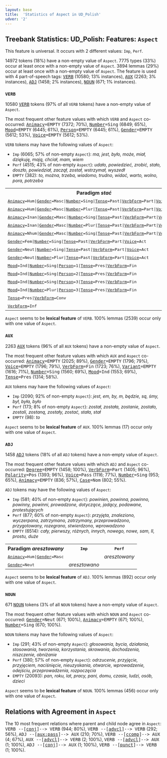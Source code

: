 ```yaml
---
layout: base
title:  'Statistics of Aspect in UD_Polish'
udver: '2'
---
```


## Treebank Statistics: UD_Polish: Features: `Aspect`

This feature is universal.
It occurs with 2 different values: `Imp`, `Perf`.

14972 tokens (18%) have a non-empty value of `Aspect`.
7775 types (33%) occur at least once with a non-empty value of `Aspect`.
3894 lemmas (29%) occur at least once with a non-empty value of `Aspect`.
The feature is used with 4 part-of-speech tags: <tt><a href="pl-pos-VERB.html">VERB</a></tt> (10580; 13% instances), <tt><a href="pl-pos-AUX.html">AUX</a></tt> (2263; 3% instances), <tt><a href="pl-pos-ADJ.html">ADJ</a></tt> (1458; 2% instances), <tt><a href="pl-pos-NOUN.html">NOUN</a></tt> (671; 1% instances).

### `VERB`

10580 <tt><a href="pl-pos-VERB.html">VERB</a></tt> tokens (97% of all `VERB` tokens) have a non-empty value of `Aspect`.

The most frequent other feature values with which `VERB` and `Aspect` co-occurred: <tt><a href="pl-feat-Animacy.html">Animacy</a></tt><tt>=EMPTY</tt> (7372; 70%), <tt><a href="pl-feat-Number.html">Number</a></tt><tt>=Sing</tt> (6849; 65%), <tt><a href="pl-feat-Mood.html">Mood</a></tt><tt>=EMPTY</tt> (6445; 61%), <tt><a href="pl-feat-Person.html">Person</a></tt><tt>=EMPTY</tt> (6445; 61%), <tt><a href="pl-feat-Gender.html">Gender</a></tt><tt>=EMPTY</tt> (5612; 53%), <tt><a href="pl-feat-Voice.html">Voice</a></tt><tt>=EMPTY</tt> (5612; 53%).

`VERB` tokens may have the following values of `Aspect`:

* `Imp` (6065; 57% of non-empty `Aspect`): <em>ma, jest, było, może, miał, dziękuję, mają, chciał, mam, wiem</em>
* `Perf` (4515; 43% of non-empty `Aspect`): <em>udało, powiedzieć, zrobić, stało, doszło, powiedział, zaczął, został, wstrzymał, wyszedł</em>
* `EMPTY` (382): <em>to, można, trzeba, wiadomo, trudno, widać, warto, wolno, pora, potrzeba</em>

<table>
  <tr><th>Paradigm <i>stać</i></th><th><tt>Imp</tt></th><th><tt>Perf</tt></th></tr>
  <tr><td><tt><tt><a href="pl-feat-Animacy.html">Animacy</a></tt><tt>=Hum</tt>|<tt><a href="pl-feat-Gender.html">Gender</a></tt><tt>=Masc</tt>|<tt><a href="pl-feat-Number.html">Number</a></tt><tt>=Sing</tt>|<tt><a href="pl-feat-Tense.html">Tense</a></tt><tt>=Past</tt>|<tt><a href="pl-feat-VerbForm.html">VerbForm</a></tt><tt>=Part</tt>|<tt><a href="pl-feat-Voice.html">Voice</a></tt><tt>=Act</tt></tt></td><td><em>stał</em></td><td></td></tr>
  <tr><td><tt><tt><a href="pl-feat-Animacy.html">Animacy</a></tt><tt>=Hum</tt>|<tt><a href="pl-feat-Gender.html">Gender</a></tt><tt>=Masc</tt>|<tt><a href="pl-feat-Number.html">Number</a></tt><tt>=Plur</tt>|<tt><a href="pl-feat-Tense.html">Tense</a></tt><tt>=Past</tt>|<tt><a href="pl-feat-VerbForm.html">VerbForm</a></tt><tt>=Part</tt>|<tt><a href="pl-feat-Voice.html">Voice</a></tt><tt>=Act</tt></tt></td><td><em>stali</em></td><td></td></tr>
  <tr><td><tt><tt><a href="pl-feat-Animacy.html">Animacy</a></tt><tt>=Inan</tt>|<tt><a href="pl-feat-Gender.html">Gender</a></tt><tt>=Masc</tt>|<tt><a href="pl-feat-Number.html">Number</a></tt><tt>=Sing</tt>|<tt><a href="pl-feat-Tense.html">Tense</a></tt><tt>=Past</tt>|<tt><a href="pl-feat-VerbForm.html">VerbForm</a></tt><tt>=Part</tt>|<tt><a href="pl-feat-Voice.html">Voice</a></tt><tt>=Act</tt></tt></td><td><em>stał</em></td><td></td></tr>
  <tr><td><tt><tt><a href="pl-feat-Animacy.html">Animacy</a></tt><tt>=Inan</tt>|<tt><a href="pl-feat-Gender.html">Gender</a></tt><tt>=Masc</tt>|<tt><a href="pl-feat-Number.html">Number</a></tt><tt>=Plur</tt>|<tt><a href="pl-feat-Tense.html">Tense</a></tt><tt>=Past</tt>|<tt><a href="pl-feat-VerbForm.html">VerbForm</a></tt><tt>=Part</tt>|<tt><a href="pl-feat-Voice.html">Voice</a></tt><tt>=Act</tt></tt></td><td><em>stały</em></td><td></td></tr>
  <tr><td><tt><tt><a href="pl-feat-Animacy.html">Animacy</a></tt><tt>=Nhum</tt>|<tt><a href="pl-feat-Gender.html">Gender</a></tt><tt>=Masc</tt>|<tt><a href="pl-feat-Number.html">Number</a></tt><tt>=Sing</tt>|<tt><a href="pl-feat-Tense.html">Tense</a></tt><tt>=Past</tt>|<tt><a href="pl-feat-VerbForm.html">VerbForm</a></tt><tt>=Part</tt>|<tt><a href="pl-feat-Voice.html">Voice</a></tt><tt>=Act</tt></tt></td><td><em>Stał</em></td><td></td></tr>
  <tr><td><tt><tt><a href="pl-feat-Gender.html">Gender</a></tt><tt>=Fem</tt>|<tt><a href="pl-feat-Number.html">Number</a></tt><tt>=Sing</tt>|<tt><a href="pl-feat-Tense.html">Tense</a></tt><tt>=Past</tt>|<tt><a href="pl-feat-VerbForm.html">VerbForm</a></tt><tt>=Part</tt>|<tt><a href="pl-feat-Voice.html">Voice</a></tt><tt>=Act</tt></tt></td><td><em>stała</em></td><td></td></tr>
  <tr><td><tt><tt><a href="pl-feat-Gender.html">Gender</a></tt><tt>=Neut</tt>|<tt><a href="pl-feat-Number.html">Number</a></tt><tt>=Sing</tt>|<tt><a href="pl-feat-Tense.html">Tense</a></tt><tt>=Past</tt>|<tt><a href="pl-feat-VerbForm.html">VerbForm</a></tt><tt>=Part</tt>|<tt><a href="pl-feat-Voice.html">Voice</a></tt><tt>=Act</tt></tt></td><td></td><td><em>stało</em></td></tr>
  <tr><td><tt><tt><a href="pl-feat-Gender.html">Gender</a></tt><tt>=Neut</tt>|<tt><a href="pl-feat-Number.html">Number</a></tt><tt>=Plur</tt>|<tt><a href="pl-feat-Tense.html">Tense</a></tt><tt>=Past</tt>|<tt><a href="pl-feat-VerbForm.html">VerbForm</a></tt><tt>=Part</tt>|<tt><a href="pl-feat-Voice.html">Voice</a></tt><tt>=Act</tt></tt></td><td><em>stały</em></td><td></td></tr>
  <tr><td><tt><tt><a href="pl-feat-Mood.html">Mood</a></tt><tt>=Ind</tt>|<tt><a href="pl-feat-Number.html">Number</a></tt><tt>=Sing</tt>|<tt><a href="pl-feat-Person.html">Person</a></tt><tt>=1</tt>|<tt><a href="pl-feat-Tense.html">Tense</a></tt><tt>=Pres</tt>|<tt><a href="pl-feat-VerbForm.html">VerbForm</a></tt><tt>=Fin</tt></tt></td><td><em>Stoję</em></td><td></td></tr>
  <tr><td><tt><tt><a href="pl-feat-Mood.html">Mood</a></tt><tt>=Ind</tt>|<tt><a href="pl-feat-Number.html">Number</a></tt><tt>=Sing</tt>|<tt><a href="pl-feat-Person.html">Person</a></tt><tt>=2</tt>|<tt><a href="pl-feat-Tense.html">Tense</a></tt><tt>=Pres</tt>|<tt><a href="pl-feat-VerbForm.html">VerbForm</a></tt><tt>=Fin</tt></tt></td><td><em>stoisz</em></td><td></td></tr>
  <tr><td><tt><tt><a href="pl-feat-Mood.html">Mood</a></tt><tt>=Ind</tt>|<tt><a href="pl-feat-Number.html">Number</a></tt><tt>=Sing</tt>|<tt><a href="pl-feat-Person.html">Person</a></tt><tt>=3</tt>|<tt><a href="pl-feat-Tense.html">Tense</a></tt><tt>=Pres</tt>|<tt><a href="pl-feat-VerbForm.html">VerbForm</a></tt><tt>=Fin</tt></tt></td><td><em>stoi</em></td><td><em>stanie</em></td></tr>
  <tr><td><tt><tt><a href="pl-feat-Mood.html">Mood</a></tt><tt>=Ind</tt>|<tt><a href="pl-feat-Number.html">Number</a></tt><tt>=Plur</tt>|<tt><a href="pl-feat-Person.html">Person</a></tt><tt>=3</tt>|<tt><a href="pl-feat-Tense.html">Tense</a></tt><tt>=Pres</tt>|<tt><a href="pl-feat-VerbForm.html">VerbForm</a></tt><tt>=Fin</tt></tt></td><td><em>stoją</em></td><td></td></tr>
  <tr><td><tt><tt><a href="pl-feat-Tense.html">Tense</a></tt><tt>=Pres</tt>|<tt><a href="pl-feat-VerbForm.html">VerbForm</a></tt><tt>=Conv</tt></tt></td><td><em>stojąc</em></td><td></td></tr>
  <tr><td><tt><tt><a href="pl-feat-VerbForm.html">VerbForm</a></tt><tt>=Inf</tt></tt></td><td><em>stać</em></td><td><em>stać</em></td></tr>
</table>

`Aspect` seems to be **lexical feature** of `VERB`. 100% lemmas (2539) occur only with one value of `Aspect`.

### `AUX`

2263 <tt><a href="pl-pos-AUX.html">AUX</a></tt> tokens (96% of all `AUX` tokens) have a non-empty value of `Aspect`.

The most frequent other feature values with which `AUX` and `Aspect` co-occurred: <tt><a href="pl-feat-Animacy.html">Animacy</a></tt><tt>=EMPTY</tt> (2025; 89%), <tt><a href="pl-feat-Gender.html">Gender</a></tt><tt>=EMPTY</tt> (1796; 79%), <tt><a href="pl-feat-Voice.html">Voice</a></tt><tt>=EMPTY</tt> (1796; 79%), <tt><a href="pl-feat-VerbForm.html">VerbForm</a></tt><tt>=Fin</tt> (1723; 76%), <tt><a href="pl-feat-Variant.html">Variant</a></tt><tt>=EMPTY</tt> (1616; 71%), <tt><a href="pl-feat-Number.html">Number</a></tt><tt>=Sing</tt> (1560; 69%), <tt><a href="pl-feat-Mood.html">Mood</a></tt><tt>=Ind</tt> (1553; 69%), <tt><a href="pl-feat-Tense.html">Tense</a></tt><tt>=Pres</tt> (1314; 58%).

`AUX` tokens may have the following values of `Aspect`:

* `Imp` (2090; 92% of non-empty `Aspect`): <em>jest, em, by, m, będzie, są, śmy, był, była, było</em>
* `Perf` (173; 8% of non-empty `Aspect`): <em>został, została, zostanie, zostało, zostali, zostaną, zostały, zostać, stała, stał</em>
* `EMPTY` (98): <em>to</em>

`Aspect` seems to be **lexical feature** of `AUX`. 100% lemmas (17) occur only with one value of `Aspect`.

### `ADJ`

1458 <tt><a href="pl-pos-ADJ.html">ADJ</a></tt> tokens (18% of all `ADJ` tokens) have a non-empty value of `Aspect`.

The most frequent other feature values with which `ADJ` and `Aspect` co-occurred: <tt><a href="pl-feat-Degree.html">Degree</a></tt><tt>=EMPTY</tt> (1458; 100%), <tt><a href="pl-feat-VerbForm.html">VerbForm</a></tt><tt>=Part</tt> (1405; 96%), <tt><a href="pl-feat-Polarity.html">Polarity</a></tt><tt>=Pos</tt> (1393; 96%), <tt><a href="pl-feat-Voice.html">Voice</a></tt><tt>=Pass</tt> (1116; 77%), <tt><a href="pl-feat-Number.html">Number</a></tt><tt>=Sing</tt> (953; 65%), <tt><a href="pl-feat-Animacy.html">Animacy</a></tt><tt>=EMPTY</tt> (836; 57%), <tt><a href="pl-feat-Case.html">Case</a></tt><tt>=Nom</tt> (802; 55%).

`ADJ` tokens may have the following values of `Aspect`:

* `Imp` (581; 40% of non-empty `Aspect`): <em>powinien, powinna, powinno, powinny, powinni, prowadzone, dotyczące, jadący, podawane, protestujących</em>
* `Perf` (877; 60% of non-empty `Aspect`): <em>przyjęta, znaleziono, wyczerpana, zatrzymano, zatrzymany, przeprowadzono, przygotowany, rozegrano, stwierdzono, wprowadzono</em>
* `EMPTY` (6514): <em>cały, pierwszy, różnych, innych, nowego, nowe, sam, II, prostu, duże</em>

<table>
  <tr><th>Paradigm <i>aresztowany</i></th><th><tt>Imp</tt></th><th><tt>Perf</tt></th></tr>
  <tr><td><tt><tt><a href="pl-feat-Animacy.html">Animacy</a></tt><tt>=Hum</tt>|<tt><a href="pl-feat-Gender.html">Gender</a></tt><tt>=Masc</tt></tt></td><td></td><td><em>aresztowany</em></td></tr>
  <tr><td><tt><tt><a href="pl-feat-Gender.html">Gender</a></tt><tt>=Neut</tt></tt></td><td><em>aresztowano</em></td><td></td></tr>
</table>

`Aspect` seems to be **lexical feature** of `ADJ`. 100% lemmas (892) occur only with one value of `Aspect`.

### `NOUN`

671 <tt><a href="pl-pos-NOUN.html">NOUN</a></tt> tokens (3% of all `NOUN` tokens) have a non-empty value of `Aspect`.

The most frequent other feature values with which `NOUN` and `Aspect` co-occurred: <tt><a href="pl-feat-Gender.html">Gender</a></tt><tt>=Neut</tt> (671; 100%), <tt><a href="pl-feat-Animacy.html">Animacy</a></tt><tt>=EMPTY</tt> (671; 100%), <tt><a href="pl-feat-Number.html">Number</a></tt><tt>=Sing</tt> (670; 100%).

`NOUN` tokens may have the following values of `Aspect`:

* `Imp` (291; 43% of non-empty `Aspect`): <em>głosowania, bycia, działania, stosowania, tworzenia, korzystania, skrawania, dochodzenia, niszczenie, obniżanie</em>
* `Perf` (380; 57% of non-empty `Aspect`): <em>odrzucenie, przyjęcie, przyjęciem, naciśnięcie, nieuzyskania, otwarcie, wprowadzenie, odejściu, przeprowadzenia, rozpoczęcia</em>
* `EMPTY` (20093): <em>pan, roku, lat, pracy, pani, domu, czasie, ludzi, osób, dzieci</em>

`Aspect` seems to be **lexical feature** of `NOUN`. 100% lemmas (456) occur only with one value of `Aspect`.

## Relations with Agreement in `Aspect`

The 10 most frequent relations where parent and child node agree in `Aspect`:
<tt>VERB --[<tt><a href="pl-dep-conj.html">conj</a></tt>]--> VERB</tt> (944; 80%),
<tt>VERB --[<tt><a href="pl-dep-advcl.html">advcl</a></tt>]--> VERB</tt> (292; 56%),
<tt>ADJ --[<tt><a href="pl-dep-aux-pass.html">aux:pass</a></tt>]--> AUX</tt> (210; 70%),
<tt>VERB --[<tt><a href="pl-dep-ccomp.html">ccomp</a></tt>]--> AUX</tt> (4; 67%),
<tt>AUX --[<tt><a href="pl-dep-advcl.html">advcl</a></tt>]--> VERB</tt> (2; 100%),
<tt>VERB --[<tt><a href="pl-dep-advcl.html">advcl</a></tt>]--> AUX</tt> (1; 100%),
<tt>ADJ --[<tt><a href="pl-dep-conj.html">conj</a></tt>]--> AUX</tt> (1; 100%),
<tt>VERB --[<tt><a href="pl-dep-punct.html">punct</a></tt>]--> VERB</tt> (1; 100%).


